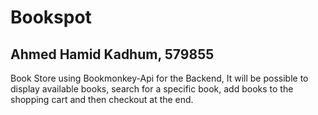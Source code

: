 # Bookspot

## Ahmed Hamid Kadhum, 579855

Book Store using Bookmonkey-Api for the Backend, It will be possible to display available books, 
search for a specific book, add books to the shopping cart and then checkout at the end.
